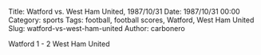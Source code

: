 Title: Watford vs. West Ham United, 1987/10/31
Date: 1987/10/31 00:00
Category: sports
Tags: football, football scores, Watford, West Ham United
Slug: watford-vs-west-ham-united
Author: carbonero


Watford 1 - 2 West Ham United
